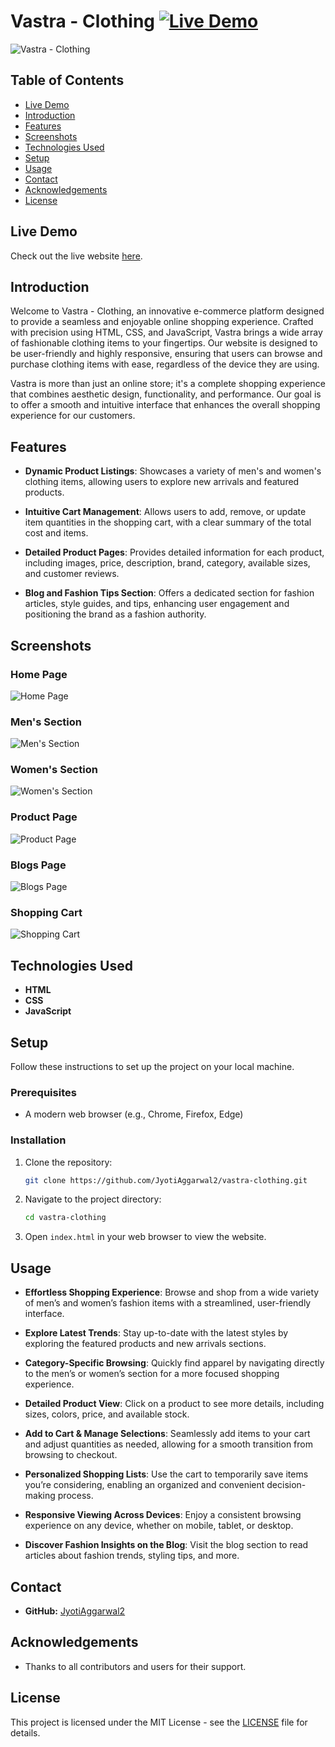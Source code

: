 # Vastra - Clothing [![Live Demo](https://img.shields.io/badge/Live%20Demo-Visit-blue)](https://jyotiaggarwal2.github.io/vastra-clothing/)

![Vastra - Clothing](./img/misc/index.png)

## Table of Contents
- [Live Demo](#live-demo)
- [Introduction](#introduction)
- [Features](#features)
- [Screenshots](#screenshots)
- [Technologies Used](#technologies-used)
- [Setup](#setup)
- [Usage](#usage)
- [Contact](#contact)
- [Acknowledgements](#acknowledgements)
- [License](#license)

## Live Demo

Check out the live website [here](https://jyotiaggarwal2.github.io/vastra-clothing/).

## Introduction

Welcome to Vastra - Clothing, an innovative e-commerce platform designed to provide a seamless and enjoyable online shopping experience. Crafted with precision using HTML, CSS, and JavaScript, Vastra brings a wide array of fashionable clothing items to your fingertips. Our website is designed to be user-friendly and highly responsive, ensuring that users can browse and purchase clothing items with ease, regardless of the device they are using.

Vastra is more than just an online store; it's a complete shopping experience that combines aesthetic design, functionality, and performance. Our goal is to offer a smooth and intuitive interface that enhances the overall shopping experience for our customers.

## Features

- **Dynamic Product Listings**: Showcases a variety of men's and women's clothing items, allowing users to explore new arrivals and featured products.

- **Intuitive Cart Management**: Allows users to add, remove, or update item quantities in the shopping cart, with a clear summary of the total cost and items.

- **Detailed Product Pages**: Provides detailed information for each product, including images, price, description, brand, category, available sizes, and customer reviews.

- **Blog and Fashion Tips Section**: Offers a dedicated section for fashion articles, style guides, and tips, enhancing user engagement and positioning the brand as a fashion authority.

## Screenshots

### Home Page
![Home Page](./img/misc/home.png)

### Men's Section
![Men's Section](./img/misc/men.png)

### Women's Section
![Women's Section](./img/misc/women.png)

### Product Page
![Product Page](./img/misc/product.png)

### Blogs Page
![Blogs Page](./img/misc/blog.png)

### Shopping Cart
![Shopping Cart](./img/misc/cart.png)

## Technologies Used

- **HTML**
- **CSS**
- **JavaScript**

## Setup

Follow these instructions to set up the project on your local machine.

### Prerequisites

- A modern web browser (e.g., Chrome, Firefox, Edge)

### Installation

1. Clone the repository:
    ```sh
    git clone https://github.com/JyotiAggarwal2/vastra-clothing.git
    ```

2. Navigate to the project directory:
    ```sh
    cd vastra-clothing
    ```

3. Open `index.html` in your web browser to view the website.

## Usage

- **Effortless Shopping Experience**: Browse and shop from a wide variety of men’s and women’s fashion items with a streamlined, user-friendly interface.

- **Explore Latest Trends**: Stay up-to-date with the latest styles by exploring the featured products and new arrivals sections.

- **Category-Specific Browsing**: Quickly find apparel by navigating directly to the men’s or women’s section for a more focused shopping experience.

- **Detailed Product View**: Click on a product to see more details, including sizes, colors, price, and available stock.

- **Add to Cart & Manage Selections**: Seamlessly add items to your cart and adjust quantities as needed, allowing for a smooth transition from browsing to checkout.

- **Personalized Shopping Lists**: Use the cart to temporarily save items you’re considering, enabling an organized and convenient decision-making process.

- **Responsive Viewing Across Devices**: Enjoy a consistent browsing experience on any device, whether on mobile, tablet, or desktop.

- **Discover Fashion Insights on the Blog**: Visit the blog section to read articles about fashion trends, styling tips, and more.


## Contact

- **GitHub:** [JyotiAggarwal2](https://github.com/JyotiAggarwal2)

## Acknowledgements

- Thanks to all contributors and users for their support.

## License

This project is licensed under the MIT License - see the [LICENSE](LICENSE) file for details.